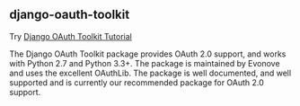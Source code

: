 ## django-oauth-toolkit

Try [Django OAuth Toolkit Tutorial](https://django-oauth-toolkit.readthedocs.io/en/latest/tutorial/tutorial_01.html)

The Django OAuth Toolkit package provides OAuth 2.0 support, and works with Python 2.7 and Python 3.3+. The package is maintained by Evonove and uses the excellent OAuthLib. The package is well documented, and well supported and is currently our recommended package for OAuth 2.0 support.
